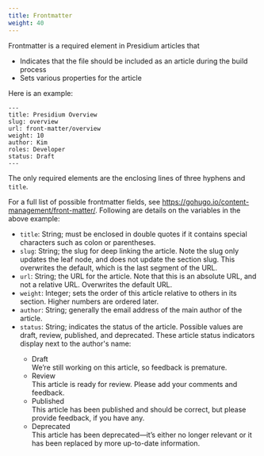 ```yaml
---
title: Frontmatter
weight: 40
---
```

Frontmatter is a required element in Presidium articles that 
* Indicates that the file should be included as an article during the build process
* Sets various properties for the article

Here is an example:
```
---
title: Presidium Overview
slug: overview
url: front-matter/overview
weight: 10
author: Kim
roles: Developer
status: Draft
---
```
The only required elements are the enclosing lines of three hyphens and `title`. 

For a full list of possible frontmatter fields, see https://gohugo.io/content-management/front-matter/. Following are details on the variables in the above example:
* `title`: String; must be enclosed in double quotes if it contains special characters such as colon or parentheses.
* `slug`: String; the slug for deep linking the article. Note the slug only updates the leaf node, and does not update the section slug. This overwrites the default, which is the last segment of the URL.
* `url`: String; the URL for the article. Note that this is an absolute URL, and not a relative URL. Overwrites the default URL.
* `weight`: Integer; sets the order of this article relative to others in its section. Higher numbers are ordered later.
* `author`: String; generally the email address of the main author of the article. 
* `status`: String; indicates the status of the article. Possible values are draft, review, published, and deprecated. These article status indicators display next to the author's name:
    <html>
    <div class="article-status">  
    <ul>  
    <li><span title="Article Status" class="label label-success status-draft">Draft</span></li> We’re still working on this article, so feedback is premature.
    <li><span title="Article Status" class="label label-success status-review">Review</span></li> This article is ready for review. Please add your comments and feedback.    
    <li><span title="Article Status" class="label label-success status-published">Published</span></li> This article has been published and should be correct, but please provide feedback, if you have any.
    <li><span title="Article Status" class="label label-success status-retired">Deprecated</span></li> This article has been deprecated—it’s either no longer relevant or it has been replaced by more up-to-date information.
</ul>
</div>
</html>